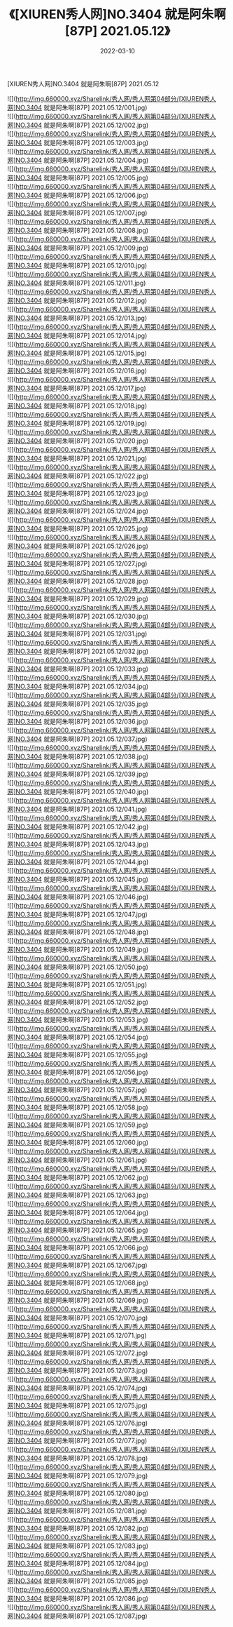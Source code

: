 ﻿---
layout: post
title:  《[XIUREN秀人网]NO.3404 就是阿朱啊[87P] 2021.05.12》
date:   2022-03-10
img: http://img.660000.xyz/Sharelink/秀人网/秀人网第04部分/[XIUREN秀人网]NO.3404 就是阿朱啊[87P] 2021.05.12/000.jpg
categories: [美女, 清纯, 唯美]
---

[XIUREN秀人网]NO.3404 就是阿朱啊[87P] 2021.05.12

 ![](http://img.660000.xyz/Sharelink/秀人网/秀人网第04部分/[XIUREN秀人网]NO.3404 就是阿朱啊[87P] 2021.05.12/001.jpg) <br>![](http://img.660000.xyz/Sharelink/秀人网/秀人网第04部分/[XIUREN秀人网]NO.3404 就是阿朱啊[87P] 2021.05.12/002.jpg) <br>![](http://img.660000.xyz/Sharelink/秀人网/秀人网第04部分/[XIUREN秀人网]NO.3404 就是阿朱啊[87P] 2021.05.12/003.jpg) <br>![](http://img.660000.xyz/Sharelink/秀人网/秀人网第04部分/[XIUREN秀人网]NO.3404 就是阿朱啊[87P] 2021.05.12/004.jpg) <br>![](http://img.660000.xyz/Sharelink/秀人网/秀人网第04部分/[XIUREN秀人网]NO.3404 就是阿朱啊[87P] 2021.05.12/005.jpg) <br>![](http://img.660000.xyz/Sharelink/秀人网/秀人网第04部分/[XIUREN秀人网]NO.3404 就是阿朱啊[87P] 2021.05.12/006.jpg) <br>![](http://img.660000.xyz/Sharelink/秀人网/秀人网第04部分/[XIUREN秀人网]NO.3404 就是阿朱啊[87P] 2021.05.12/007.jpg) <br>![](http://img.660000.xyz/Sharelink/秀人网/秀人网第04部分/[XIUREN秀人网]NO.3404 就是阿朱啊[87P] 2021.05.12/008.jpg) <br>![](http://img.660000.xyz/Sharelink/秀人网/秀人网第04部分/[XIUREN秀人网]NO.3404 就是阿朱啊[87P] 2021.05.12/009.jpg) <br>![](http://img.660000.xyz/Sharelink/秀人网/秀人网第04部分/[XIUREN秀人网]NO.3404 就是阿朱啊[87P] 2021.05.12/010.jpg) <br>![](http://img.660000.xyz/Sharelink/秀人网/秀人网第04部分/[XIUREN秀人网]NO.3404 就是阿朱啊[87P] 2021.05.12/011.jpg) <br>![](http://img.660000.xyz/Sharelink/秀人网/秀人网第04部分/[XIUREN秀人网]NO.3404 就是阿朱啊[87P] 2021.05.12/012.jpg) <br>![](http://img.660000.xyz/Sharelink/秀人网/秀人网第04部分/[XIUREN秀人网]NO.3404 就是阿朱啊[87P] 2021.05.12/013.jpg) <br>![](http://img.660000.xyz/Sharelink/秀人网/秀人网第04部分/[XIUREN秀人网]NO.3404 就是阿朱啊[87P] 2021.05.12/014.jpg) <br>![](http://img.660000.xyz/Sharelink/秀人网/秀人网第04部分/[XIUREN秀人网]NO.3404 就是阿朱啊[87P] 2021.05.12/015.jpg) <br>![](http://img.660000.xyz/Sharelink/秀人网/秀人网第04部分/[XIUREN秀人网]NO.3404 就是阿朱啊[87P] 2021.05.12/016.jpg) <br>![](http://img.660000.xyz/Sharelink/秀人网/秀人网第04部分/[XIUREN秀人网]NO.3404 就是阿朱啊[87P] 2021.05.12/017.jpg) <br>![](http://img.660000.xyz/Sharelink/秀人网/秀人网第04部分/[XIUREN秀人网]NO.3404 就是阿朱啊[87P] 2021.05.12/018.jpg) <br>![](http://img.660000.xyz/Sharelink/秀人网/秀人网第04部分/[XIUREN秀人网]NO.3404 就是阿朱啊[87P] 2021.05.12/019.jpg) <br>![](http://img.660000.xyz/Sharelink/秀人网/秀人网第04部分/[XIUREN秀人网]NO.3404 就是阿朱啊[87P] 2021.05.12/020.jpg) <br>![](http://img.660000.xyz/Sharelink/秀人网/秀人网第04部分/[XIUREN秀人网]NO.3404 就是阿朱啊[87P] 2021.05.12/021.jpg) <br>![](http://img.660000.xyz/Sharelink/秀人网/秀人网第04部分/[XIUREN秀人网]NO.3404 就是阿朱啊[87P] 2021.05.12/022.jpg) <br>![](http://img.660000.xyz/Sharelink/秀人网/秀人网第04部分/[XIUREN秀人网]NO.3404 就是阿朱啊[87P] 2021.05.12/023.jpg) <br>![](http://img.660000.xyz/Sharelink/秀人网/秀人网第04部分/[XIUREN秀人网]NO.3404 就是阿朱啊[87P] 2021.05.12/024.jpg) <br>![](http://img.660000.xyz/Sharelink/秀人网/秀人网第04部分/[XIUREN秀人网]NO.3404 就是阿朱啊[87P] 2021.05.12/025.jpg) <br>![](http://img.660000.xyz/Sharelink/秀人网/秀人网第04部分/[XIUREN秀人网]NO.3404 就是阿朱啊[87P] 2021.05.12/026.jpg) <br>![](http://img.660000.xyz/Sharelink/秀人网/秀人网第04部分/[XIUREN秀人网]NO.3404 就是阿朱啊[87P] 2021.05.12/027.jpg) <br>![](http://img.660000.xyz/Sharelink/秀人网/秀人网第04部分/[XIUREN秀人网]NO.3404 就是阿朱啊[87P] 2021.05.12/028.jpg) <br>![](http://img.660000.xyz/Sharelink/秀人网/秀人网第04部分/[XIUREN秀人网]NO.3404 就是阿朱啊[87P] 2021.05.12/029.jpg) <br>![](http://img.660000.xyz/Sharelink/秀人网/秀人网第04部分/[XIUREN秀人网]NO.3404 就是阿朱啊[87P] 2021.05.12/030.jpg) <br>![](http://img.660000.xyz/Sharelink/秀人网/秀人网第04部分/[XIUREN秀人网]NO.3404 就是阿朱啊[87P] 2021.05.12/031.jpg) <br>![](http://img.660000.xyz/Sharelink/秀人网/秀人网第04部分/[XIUREN秀人网]NO.3404 就是阿朱啊[87P] 2021.05.12/032.jpg) <br>![](http://img.660000.xyz/Sharelink/秀人网/秀人网第04部分/[XIUREN秀人网]NO.3404 就是阿朱啊[87P] 2021.05.12/033.jpg) <br>![](http://img.660000.xyz/Sharelink/秀人网/秀人网第04部分/[XIUREN秀人网]NO.3404 就是阿朱啊[87P] 2021.05.12/034.jpg) <br>![](http://img.660000.xyz/Sharelink/秀人网/秀人网第04部分/[XIUREN秀人网]NO.3404 就是阿朱啊[87P] 2021.05.12/035.jpg) <br>![](http://img.660000.xyz/Sharelink/秀人网/秀人网第04部分/[XIUREN秀人网]NO.3404 就是阿朱啊[87P] 2021.05.12/036.jpg) <br>![](http://img.660000.xyz/Sharelink/秀人网/秀人网第04部分/[XIUREN秀人网]NO.3404 就是阿朱啊[87P] 2021.05.12/037.jpg) <br>![](http://img.660000.xyz/Sharelink/秀人网/秀人网第04部分/[XIUREN秀人网]NO.3404 就是阿朱啊[87P] 2021.05.12/038.jpg) <br>![](http://img.660000.xyz/Sharelink/秀人网/秀人网第04部分/[XIUREN秀人网]NO.3404 就是阿朱啊[87P] 2021.05.12/039.jpg) <br>![](http://img.660000.xyz/Sharelink/秀人网/秀人网第04部分/[XIUREN秀人网]NO.3404 就是阿朱啊[87P] 2021.05.12/040.jpg) <br>![](http://img.660000.xyz/Sharelink/秀人网/秀人网第04部分/[XIUREN秀人网]NO.3404 就是阿朱啊[87P] 2021.05.12/041.jpg) <br>![](http://img.660000.xyz/Sharelink/秀人网/秀人网第04部分/[XIUREN秀人网]NO.3404 就是阿朱啊[87P] 2021.05.12/042.jpg) <br>![](http://img.660000.xyz/Sharelink/秀人网/秀人网第04部分/[XIUREN秀人网]NO.3404 就是阿朱啊[87P] 2021.05.12/043.jpg) <br>![](http://img.660000.xyz/Sharelink/秀人网/秀人网第04部分/[XIUREN秀人网]NO.3404 就是阿朱啊[87P] 2021.05.12/044.jpg) <br>![](http://img.660000.xyz/Sharelink/秀人网/秀人网第04部分/[XIUREN秀人网]NO.3404 就是阿朱啊[87P] 2021.05.12/045.jpg) <br>![](http://img.660000.xyz/Sharelink/秀人网/秀人网第04部分/[XIUREN秀人网]NO.3404 就是阿朱啊[87P] 2021.05.12/046.jpg) <br>![](http://img.660000.xyz/Sharelink/秀人网/秀人网第04部分/[XIUREN秀人网]NO.3404 就是阿朱啊[87P] 2021.05.12/047.jpg) <br>![](http://img.660000.xyz/Sharelink/秀人网/秀人网第04部分/[XIUREN秀人网]NO.3404 就是阿朱啊[87P] 2021.05.12/048.jpg) <br>![](http://img.660000.xyz/Sharelink/秀人网/秀人网第04部分/[XIUREN秀人网]NO.3404 就是阿朱啊[87P] 2021.05.12/049.jpg) <br>![](http://img.660000.xyz/Sharelink/秀人网/秀人网第04部分/[XIUREN秀人网]NO.3404 就是阿朱啊[87P] 2021.05.12/050.jpg) <br>![](http://img.660000.xyz/Sharelink/秀人网/秀人网第04部分/[XIUREN秀人网]NO.3404 就是阿朱啊[87P] 2021.05.12/051.jpg) <br>![](http://img.660000.xyz/Sharelink/秀人网/秀人网第04部分/[XIUREN秀人网]NO.3404 就是阿朱啊[87P] 2021.05.12/052.jpg) <br>![](http://img.660000.xyz/Sharelink/秀人网/秀人网第04部分/[XIUREN秀人网]NO.3404 就是阿朱啊[87P] 2021.05.12/053.jpg) <br>![](http://img.660000.xyz/Sharelink/秀人网/秀人网第04部分/[XIUREN秀人网]NO.3404 就是阿朱啊[87P] 2021.05.12/054.jpg) <br>![](http://img.660000.xyz/Sharelink/秀人网/秀人网第04部分/[XIUREN秀人网]NO.3404 就是阿朱啊[87P] 2021.05.12/055.jpg) <br>![](http://img.660000.xyz/Sharelink/秀人网/秀人网第04部分/[XIUREN秀人网]NO.3404 就是阿朱啊[87P] 2021.05.12/056.jpg) <br>![](http://img.660000.xyz/Sharelink/秀人网/秀人网第04部分/[XIUREN秀人网]NO.3404 就是阿朱啊[87P] 2021.05.12/057.jpg) <br>![](http://img.660000.xyz/Sharelink/秀人网/秀人网第04部分/[XIUREN秀人网]NO.3404 就是阿朱啊[87P] 2021.05.12/058.jpg) <br>![](http://img.660000.xyz/Sharelink/秀人网/秀人网第04部分/[XIUREN秀人网]NO.3404 就是阿朱啊[87P] 2021.05.12/059.jpg) <br>![](http://img.660000.xyz/Sharelink/秀人网/秀人网第04部分/[XIUREN秀人网]NO.3404 就是阿朱啊[87P] 2021.05.12/060.jpg) <br>![](http://img.660000.xyz/Sharelink/秀人网/秀人网第04部分/[XIUREN秀人网]NO.3404 就是阿朱啊[87P] 2021.05.12/061.jpg) <br>![](http://img.660000.xyz/Sharelink/秀人网/秀人网第04部分/[XIUREN秀人网]NO.3404 就是阿朱啊[87P] 2021.05.12/062.jpg) <br>![](http://img.660000.xyz/Sharelink/秀人网/秀人网第04部分/[XIUREN秀人网]NO.3404 就是阿朱啊[87P] 2021.05.12/063.jpg) <br>![](http://img.660000.xyz/Sharelink/秀人网/秀人网第04部分/[XIUREN秀人网]NO.3404 就是阿朱啊[87P] 2021.05.12/064.jpg) <br>![](http://img.660000.xyz/Sharelink/秀人网/秀人网第04部分/[XIUREN秀人网]NO.3404 就是阿朱啊[87P] 2021.05.12/065.jpg) <br>![](http://img.660000.xyz/Sharelink/秀人网/秀人网第04部分/[XIUREN秀人网]NO.3404 就是阿朱啊[87P] 2021.05.12/066.jpg) <br>![](http://img.660000.xyz/Sharelink/秀人网/秀人网第04部分/[XIUREN秀人网]NO.3404 就是阿朱啊[87P] 2021.05.12/067.jpg) <br>![](http://img.660000.xyz/Sharelink/秀人网/秀人网第04部分/[XIUREN秀人网]NO.3404 就是阿朱啊[87P] 2021.05.12/068.jpg) <br>![](http://img.660000.xyz/Sharelink/秀人网/秀人网第04部分/[XIUREN秀人网]NO.3404 就是阿朱啊[87P] 2021.05.12/069.jpg) <br>![](http://img.660000.xyz/Sharelink/秀人网/秀人网第04部分/[XIUREN秀人网]NO.3404 就是阿朱啊[87P] 2021.05.12/070.jpg) <br>![](http://img.660000.xyz/Sharelink/秀人网/秀人网第04部分/[XIUREN秀人网]NO.3404 就是阿朱啊[87P] 2021.05.12/071.jpg) <br>![](http://img.660000.xyz/Sharelink/秀人网/秀人网第04部分/[XIUREN秀人网]NO.3404 就是阿朱啊[87P] 2021.05.12/072.jpg) <br>![](http://img.660000.xyz/Sharelink/秀人网/秀人网第04部分/[XIUREN秀人网]NO.3404 就是阿朱啊[87P] 2021.05.12/073.jpg) <br>![](http://img.660000.xyz/Sharelink/秀人网/秀人网第04部分/[XIUREN秀人网]NO.3404 就是阿朱啊[87P] 2021.05.12/074.jpg) <br>![](http://img.660000.xyz/Sharelink/秀人网/秀人网第04部分/[XIUREN秀人网]NO.3404 就是阿朱啊[87P] 2021.05.12/075.jpg) <br>![](http://img.660000.xyz/Sharelink/秀人网/秀人网第04部分/[XIUREN秀人网]NO.3404 就是阿朱啊[87P] 2021.05.12/076.jpg) <br>![](http://img.660000.xyz/Sharelink/秀人网/秀人网第04部分/[XIUREN秀人网]NO.3404 就是阿朱啊[87P] 2021.05.12/077.jpg) <br>![](http://img.660000.xyz/Sharelink/秀人网/秀人网第04部分/[XIUREN秀人网]NO.3404 就是阿朱啊[87P] 2021.05.12/078.jpg) <br>![](http://img.660000.xyz/Sharelink/秀人网/秀人网第04部分/[XIUREN秀人网]NO.3404 就是阿朱啊[87P] 2021.05.12/079.jpg) <br>![](http://img.660000.xyz/Sharelink/秀人网/秀人网第04部分/[XIUREN秀人网]NO.3404 就是阿朱啊[87P] 2021.05.12/080.jpg) <br>![](http://img.660000.xyz/Sharelink/秀人网/秀人网第04部分/[XIUREN秀人网]NO.3404 就是阿朱啊[87P] 2021.05.12/081.jpg) <br>![](http://img.660000.xyz/Sharelink/秀人网/秀人网第04部分/[XIUREN秀人网]NO.3404 就是阿朱啊[87P] 2021.05.12/082.jpg) <br>![](http://img.660000.xyz/Sharelink/秀人网/秀人网第04部分/[XIUREN秀人网]NO.3404 就是阿朱啊[87P] 2021.05.12/083.jpg) <br>![](http://img.660000.xyz/Sharelink/秀人网/秀人网第04部分/[XIUREN秀人网]NO.3404 就是阿朱啊[87P] 2021.05.12/084.jpg) <br>![](http://img.660000.xyz/Sharelink/秀人网/秀人网第04部分/[XIUREN秀人网]NO.3404 就是阿朱啊[87P] 2021.05.12/085.jpg) <br>![](http://img.660000.xyz/Sharelink/秀人网/秀人网第04部分/[XIUREN秀人网]NO.3404 就是阿朱啊[87P] 2021.05.12/086.jpg) <br>![](http://img.660000.xyz/Sharelink/秀人网/秀人网第04部分/[XIUREN秀人网]NO.3404 就是阿朱啊[87P] 2021.05.12/087.jpg) <br>